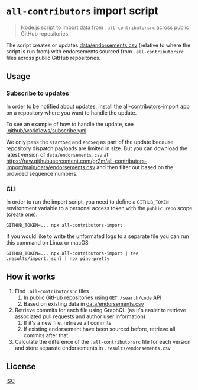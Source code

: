 # `all-contributors` import script

> Node.js script to import data from `.all-contributorsrc` across public GitHub repositories.

The script creates or updates [data/endorsements.csv](data/endorsements.csv) (relative to where the script is run from) with endorsements sourced from `.all-contributorsrc` files across public GitHub repositories.

## Usage

### Subscribe to updates

In order to be notified about updates, install the [all-contributors-import](https://github.com/apps/all-contributors-import) app on a repository where you want to handle the update.

To see an example of how to handle the update, see [.github/workflows/subscribe.yml](.github/workflows/subscribe.yml).

We only pass the `startSeq` and `endSeq` as part of the update because repository dispatch payloads are limited in size. But you can download the latest version of `data/endorsements.csv` at https://raw.githubusercontent.com/gr2m/all-contributors-import/main/data/endorsements.csv and then filter out based on the provided sequence numbers.

### CLI

In order to run the import script, you need to define a `GITHUB_TOKEN` environment variable to a personal access token with the `public_repo` scope ([create one](https://github.com/settings/tokens/new?scopes=public_repo&description=all-contributors-import-script)).

```
GITHUB_TOKEN=... npx all-contributors-import
```

If you would like to write the unformated logs to a separate file you can run this command on Linux or macOS

```
GITHUB_TOKEN=... npx all-contributors-import | tee .results/import.jsonl | npx pino-pretty
```

## How it works

1. Find `.all-contributorsrc` files
   1. In public GitHub repositories using [`GET /search/code` API](https://docs.github.com/rest/search#search-code)
   2. Based on existing data in [data/endorsements.csv](data/endorsements.csv)
2. Retrieve commits for each file using GraphQL (as it's easier to retrieve associated pull requests and author user information)
   1. If it's a new file, retrieve all commits
   2. If existing endorsement have been sourced before, retrieve all commits after that
3. Calculate the difference of the `.all-contributorsrc` file for each version and store separate endorsements in `.results/endorsements.csv`

## License

[ISC](LICENSE)
